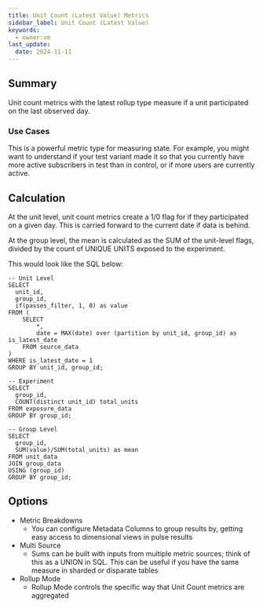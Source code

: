 ```yaml
---
title: Unit Count (Latest Value) Metrics
sidebar_label: Unit Count (Latest Value)
keywords:
  - owner:vm
last_update:
  date: 2024-11-11
---
```


## Summary

Unit count metrics with the latest rollup type measure if a unit participated on the last observed day.

### Use Cases

This is a powerful metric type for measuring state. For example, you might want to understand if your test variant made it so that you currently have more active subscribers in test than in control, or if more users are currently active.

## Calculation

At the unit level, unit count metrics create a 1/0 flag for if they participated on a given day. This is carried forward to the current date if data is behind.

At the group level, the mean is calculated as the SUM of the unit-level flags, divided by the count of UNIQUE UNITS exposed to the experiment.

This would look like the SQL below:

```
-- Unit Level
SELECT
  unit_id,
  group_id,
  if(passes_filter, 1, 0) as value
FROM (
    SELECT
        *,
        date = MAX(date) over (partition by unit_id, group_id) as is_latest_date
    FROM source_data
)
WHERE is_latest_date = 1
GROUP BY unit_id, group_id;

-- Experiment
SELECT
  group_id,
  COUNT(distinct unit_id) total_units
FROM exposure_data
GROUP BY group_id;

-- Group Level
SELECT
  group_id,
  SUM(value)/SUM(total_units) as mean
FROM unit_data
JOIN group_data
USING (group_id)
GROUP BY group_id;
```

## Options

- Metric Breakdowns
  - You can configure Metadata Columns to group results by, getting easy access to dimensional views in pulse results
- Multi Source
  - Sums can be built with inputs from multiple metric sources; think of this as a UNION in SQL. This can be useful if you have the same measure in sharded or disparate tables
- Rollup Mode
  - Rollup Mode controls the specific way that Unit Count metrics are aggregated
